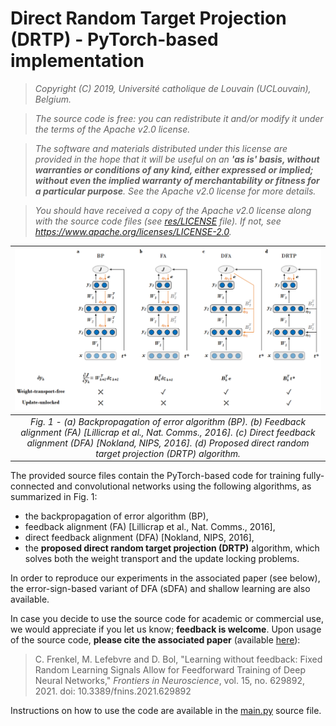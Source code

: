 # Direct Random Target Projection (DRTP) - PyTorch-based implementation

> *Copyright (C) 2019, Université catholique de Louvain (UCLouvain), Belgium.*

> *The source code is free: you can redistribute it and/or modify it under the terms of the Apache v2.0 license.*

> *The software and materials distributed under this license are provided in the hope that it will be useful on an **'as is' basis, without warranties or conditions of any kind, either expressed or implied; without even the implied warranty of merchantability or fitness for a particular purpose**. See the Apache v2.0 license for more details.*

> *You should have received a copy of the Apache v2.0 license along with the source code files (see [res/LICENSE](LICENSE) file). If not, see <https://www.apache.org/licenses/LICENSE-2.0>.*

| ![Topologies](res/training_algorithms_topologies.png) |
|:--:|
| *Fig. 1 - (a) Backpropagation of error algorithm (BP).  (b) Feedback alignment (FA) [Lillicrap et al., Nat. Comms., 2016].  (c) Direct feedback alignment (DFA) [Nokland, NIPS, 2016].  (d) Proposed direct random target projection (DRTP) algorithm.* |

The provided source files contain the PyTorch-based code for training fully-connected and convolutional networks using the following algorithms, as summarized in Fig. 1:
* the backpropagation of error algorithm (BP), 
* feedback alignment (FA) [Lillicrap et al., Nat. Comms., 2016],
* direct feedback alignment (DFA) [Nokland, NIPS, 2016],
* the **proposed direct random target projection (DRTP)** algorithm, which solves both the weight transport and the update locking problems.

In order to reproduce our experiments in the associated paper (see below), the error-sign-based variant of DFA (sDFA) and shallow learning are also available.

In case you decide to use the source code for academic or commercial use, we would appreciate if you let us know; **feedback is welcome**. Upon usage of the source code, **please cite the associated paper** (available [here](https://www.frontiersin.org/articles/10.3389/fnins.2021.629892/full)):

> C. Frenkel, M. Lefebvre and D. Bol, "Learning without feedback: Fixed Random Learning Signals Allow for Feedforward Training of Deep Neural Networks," *Frontiers in Neuroscience*, vol. 15, no. 629892, 2021. doi: 10.3389/fnins.2021.629892

Instructions on how to use the code are available in the [main.py](main.py) source file.
